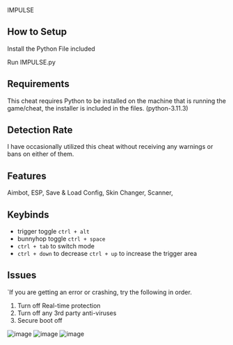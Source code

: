 IMPULSE

## How to Setup
Install the Python File included

Run IMPULSE.py

## Requirements
This cheat requires Python to be installed on the machine that is running the game/cheat, the installer is included in the files. (python-3.11.3)

## Detection Rate
I have occasionally utilized this cheat without receiving any warnings or bans on either of them.

## Features
Aimbot,
ESP,
Save & Load Config,
Skin Changer,
Scanner,

## Keybinds
- trigger toggle `ctrl + alt`
- bunnyhop toggle `ctrl + space`
- `ctrl + tab` to switch mode
- `ctrl + down` to decrease `ctrl + up` to increase the trigger area

## Issues
`If you are getting an error or crashing, try the following in order.
1. Turn off Real-time protection
2. Turn off any 3rd party anti-viruses
3. Secure boot off

![image](https://media.discordapp.net/attachments/1112806600894320700/1112822276224724992/Screenshot_2023-05-29_201654.png)
![image](https://media.discordapp.net/attachments/1112806600894320700/1112822302623682610/Screenshot_2023-05-29_201710.png)
![image](https://media.discordapp.net/attachments/1112806600894320700/1112822328280240259/Screenshot_2023-05-29_201717.png)
